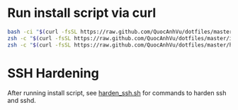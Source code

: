 # Run install script via curl

```sh
bash -ci "$(curl -fsSL https://raw.github.com/QuocAnhVu/dotfiles/master/preinstall.sh)"
zsh -c "$(curl -fsSL https://raw.github.com/QuocAnhVu/dotfiles/master/install.sh)"
zsh -c "$(curl -fsSL https://raw.github.com/QuocAnhVu/dotfiles/master/harden_ssh.sh)"
```

# SSH Hardening

After running install script, see [harden_ssh.sh](harden_ssh.sh) for commands to harden ssh and sshd.
